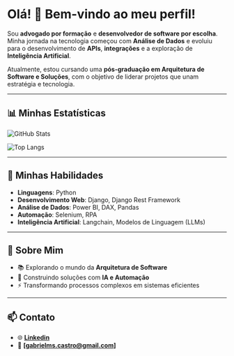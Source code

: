 # Olá! 👋 Bem-vindo ao meu perfil!

Sou **advogado por formação** e **desenvolvedor de software por escolha**. Minha jornada na tecnologia começou com **Análise de Dados** e evoluiu para o desenvolvimento de **APIs**, **integrações** e a exploração de **Inteligência Artificial**.

Atualmente, estou cursando uma **pós-graduação em Arquitetura de Software e Soluções**, com o objetivo de liderar projetos que unam estratégia e tecnologia.

---

## 📊 Minhas Estatísticas

![GitHub Stats](https://github-readme-stats.vercel.app/api?username=seu-usuario&show_icons=true&theme=radical&count_private=true&hide=contribs,issues)

![Top Langs](https://github-readme-stats.vercel.app/api/top-langs/?username=seu-usuario&layout=compact&theme=radical)

---

## 💼 Minhas Habilidades
- **Linguagens**: Python  
- **Desenvolvimento Web**: Django, Django Rest Framework  
- **Análise de Dados**: Power BI, DAX, Pandas  
- **Automação**: Selenium, RPA  
- **Inteligência Artificial**: Langchain, Modelos de Linguagem (LLMs)

---

## 🚀 Sobre Mim
- 📚 Explorando o mundo da **Arquitetura de Software**  
- 🤖 Construindo soluções com **IA e Automação**  
- ⚡ Transformando processos complexos em sistemas eficientes  

---

## 📫 Contato
- 🌐 **[Linkedin]([https://www.linkedin.com/in/seu-perfil](https://www.linkedin.com/in/advgabrielcastro/?profileId=ACoAABf_E8QBQ7nppfC-Yl2Hp9fVQDNOFGHVTxg))**
- 📧 **[gabrielms.castro@gmail.com]**
